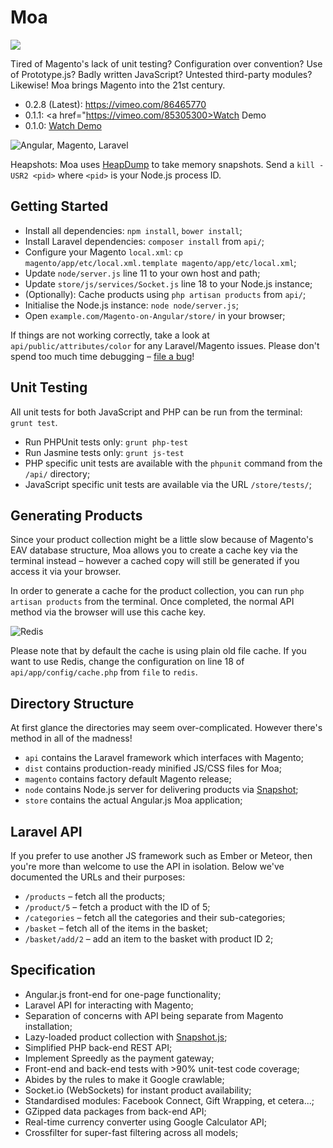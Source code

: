 Moa
=========

<img src="https://travis-ci.org/Wildhoney/Magento-on-Angular.png" />

Tired of Magento's lack of unit testing? Configuration over convention? Use of Prototype.js? Badly written JavaScript? Untested third-party modules? Likewise! Moa brings Magento into the 21st century.

 * 0.2.8 (Latest): https://vimeo.com/86465770
 * 0.1.1: <a href="https://vimeo.com/85305300>Watch Demo</a>
 * 0.1.0: <a href="https://vimeo.com/85201798">Watch Demo</a>

<img src="http://i.imgur.com/PP6l6G9.jpg" alt="Angular, Magento, Laravel" />

Heapshots: Moa uses <a href="https://github.com/bnoordhuis/node-heapdump">HeapDump</a> to take memory snapshots. Send a `kill -USR2 <pid>` where `<pid>` is your Node.js process ID.

Getting Started
---------

 * Install all dependencies: `npm install`, `bower install`;
 * Install Laravel dependencies: `composer install` from `api/`;
 * Configure your Magento `local.xml`: `cp magento/app/etc/local.xml.template magento/app/etc/local.xml`;
 * Update `node/server.js` line 11 to your own host and path;
 * Update `store/js/services/Socket.js` line 18 to your Node.js instance;
 * (Optionally): Cache products using `php artisan products` from `api/`;
 * Initialise the Node.js instance: `node node/server.js`;
 * Open `example.com/Magento-on-Angular/store/` in your browser;

If things are not working correctly, take a look at `api/public/attributes/color` for any Laravel/Magento issues. Please don't spend too much time debugging &ndash; <a href="https://github.com/Wildhoney/Magento-on-Angular/issues">file a bug</a>!

Unit Testing
---------

All unit tests for both JavaScript and PHP can be run from the terminal: `grunt test`.

 * Run PHPUnit tests only: `grunt php-test`
 * Run Jasmine tests only: `grunt js-test`
 * PHP specific unit tests are available with the `phpunit` command from the `/api/` directory;
 * JavaScript specific unit tests are available via the URL `/store/tests/`;

Generating Products
---------

Since your product collection might be a little slow because of Magento's EAV database structure, Moa allows you to create a cache key via the terminal instead &ndash; however a cached copy will still be generated if you access it via your browser.

In order to generate a cache for the product collection, you can run `php artisan products` from the terminal. Once completed, the normal API method via the browser will use this cache key.

<img src="http://i.imgur.com/Ye2AO9J.png" alt="Redis" />

Please note that by default the cache is using plain old file cache. If you want to use Redis, change the configuration on line 18 of `api/app/config/cache.php` from `file` to `redis`.

Directory Structure
---------

At first glance the directories may seem over-complicated. However there's method in all of the madness!

 * `api` contains the Laravel framework which interfaces with Magento;
 * `dist` contains production-ready minified JS/CSS files for Moa;
 * `magento` contains factory default Magento release;
 * `node` contains Node.js server for delivering products via <a href="https://github.com/Wildhoney/Snapshot.js">Snapshot</a>;
 * `store` contains the actual Angular.js Moa application;

Laravel API
---------

If you prefer to use another JS framework such as Ember or Meteor, then you're more than welcome to use the API in isolation. Below we've documented the URLs and their purposes:

 * `/products` &ndash; fetch all the products;
 * `/product/5` &ndash; fetch a product with the ID of 5;
 * `/categories` &ndash; fetch all the categories and their sub-categories;
 * `/basket` &ndash; fetch all of the items in the basket;
 * `/basket/add/2` &ndash; add an item to the basket with product ID 2;

Specification
---------

 * Angular.js front-end for one-page functionality;
 * Laravel API for interacting with Magento;
 * Separation of concerns with API being separate from Magento installation;
 * Lazy-loaded product collection with <a href="https://github.com/Wildhoney/Snapshot.js">Snapshot.js</a>;
 * Simplified PHP back-end REST API;
 * Implement Spreedly as the payment gateway;
 * Front-end and back-end tests with >90% unit-test code coverage;
 * Abides by the rules to make it Google crawlable;
 * Socket.io (WebSockets) for instant product availability;
 * Standardised modules: Facebook Connect, Gift Wrapping, et cetera...;
 * GZipped data packages from back-end API;
 * Real-time currency converter using Google Calculator API;
 * Crossfilter for super-fast filtering across all models;